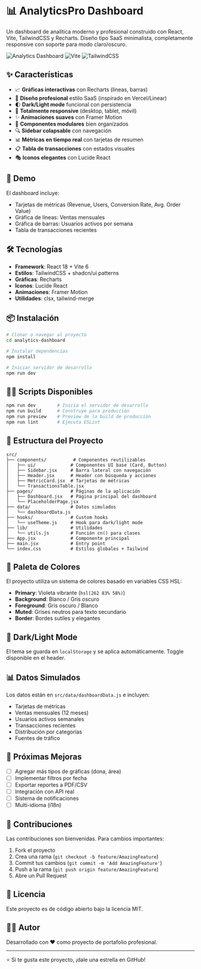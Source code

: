 # 📊 AnalyticsPro Dashboard

Un dashboard de analítica moderno y profesional construido con React, Vite, TailwindCSS y Recharts. Diseño tipo SaaS minimalista, completamente responsive con soporte para modo claro/oscuro.

![Analytics Dashboard](https://img.shields.io/badge/React-18.3-blue) ![Vite](https://img.shields.io/badge/Vite-6.0-purple) ![TailwindCSS](https://img.shields.io/badge/TailwindCSS-3.4-cyan)

## ✨ Características

- 📈 **Gráficas interactivas** con Recharts (líneas, barras)
- 🎨 **Diseño profesional** estilo SaaS (inspirado en Vercel/Linear)
- 🌓 **Dark/Light mode** funcional con persistencia
- 📱 **Totalmente responsive** (desktop, tablet, móvil)
- ✨ **Animaciones suaves** con Framer Motion
- 🎯 **Componentes modulares** bien organizados
- 🔍 **Sidebar colapsable** con navegación
- 📊 **Métricas en tiempo real** con tarjetas de resumen
- 📋 **Tabla de transacciones** con estados visuales
- 🎭 **Iconos elegantes** con Lucide React

## 🚀 Demo

El dashboard incluye:
- Tarjetas de métricas (Revenue, Users, Conversion Rate, Avg. Order Value)
- Gráfica de líneas: Ventas mensuales
- Gráfica de barras: Usuarios activos por semana
- Tabla de transacciones recientes

## 🛠️ Tecnologías

- **Framework**: React 18 + Vite 6
- **Estilos**: TailwindCSS + shadcn/ui patterns
- **Gráficas**: Recharts
- **Iconos**: Lucide React
- **Animaciones**: Framer Motion
- **Utilidades**: clsx, tailwind-merge

## 📦 Instalación

```bash
# Clonar o navegar al proyecto
cd analytics-dashboard

# Instalar dependencias
npm install

# Iniciar servidor de desarrollo
npm run dev
```

## 🏃‍♂️ Scripts Disponibles

```bash
npm run dev        # Inicia el servidor de desarrollo
npm run build      # Construye para producción
npm run preview    # Preview de la build de producción
npm run lint       # Ejecuta ESLint
```

## 📁 Estructura del Proyecto

```
src/
├── components/          # Componentes reutilizables
│   ├── ui/             # Componentes UI base (Card, Button)
│   ├── Sidebar.jsx     # Barra lateral con navegación
│   ├── Header.jsx      # Header con búsqueda y acciones
│   ├── MetricCard.jsx  # Tarjetas de métricas
│   └── TransactionsTable.jsx
├── pages/              # Páginas de la aplicación
│   ├── Dashboard.jsx   # Página principal del dashboard
│   └── PlaceholderPage.jsx
├── data/               # Datos simulados
│   └── dashboardData.js
├── hooks/              # Custom hooks
│   └── useTheme.js     # Hook para dark/light mode
├── lib/                # Utilidades
│   └── utils.js        # Función cn() para clases
├── App.jsx             # Componente principal
├── main.jsx            # Entry point
└── index.css           # Estilos globales + Tailwind
```

## 🎨 Paleta de Colores

El proyecto utiliza un sistema de colores basado en variables CSS HSL:

- **Primary**: Violeta vibrante (`hsl(262 83% 58%)`)
- **Background**: Blanco / Gris oscuro
- **Foreground**: Gris oscuro / Blanco
- **Muted**: Grises neutros para texto secundario
- **Border**: Bordes sutiles y elegantes

## 🌈 Dark/Light Mode

El tema se guarda en `localStorage` y se aplica automáticamente. Toggle disponible en el header.

## 📊 Datos Simulados

Los datos están en `src/data/dashboardData.js` e incluyen:
- Tarjetas de métricas
- Ventas mensuales (12 meses)
- Usuarios activos semanales
- Transacciones recientes
- Distribución por categorías
- Fuentes de tráfico

## 🎯 Próximas Mejoras

- [ ] Agregar más tipos de gráficas (dona, área)
- [ ] Implementar filtros por fecha
- [ ] Exportar reportes a PDF/CSV
- [ ] Integración con API real
- [ ] Sistema de notificaciones
- [ ] Multi-idioma (i18n)

## 🤝 Contribuciones

Las contribuciones son bienvenidas. Para cambios importantes:
1. Fork el proyecto
2. Crea una rama (`git checkout -b feature/AmazingFeature`)
3. Commit tus cambios (`git commit -m 'Add AmazingFeature'`)
4. Push a la rama (`git push origin feature/AmazingFeature`)
5. Abre un Pull Request

## 📝 Licencia

Este proyecto es de código abierto bajo la licencia MIT.

## 👨‍💻 Autor

Desarrollado con ❤️ como proyecto de portafolio profesional.

---

⭐ Si te gusta este proyecto, ¡dale una estrella en GitHub!
